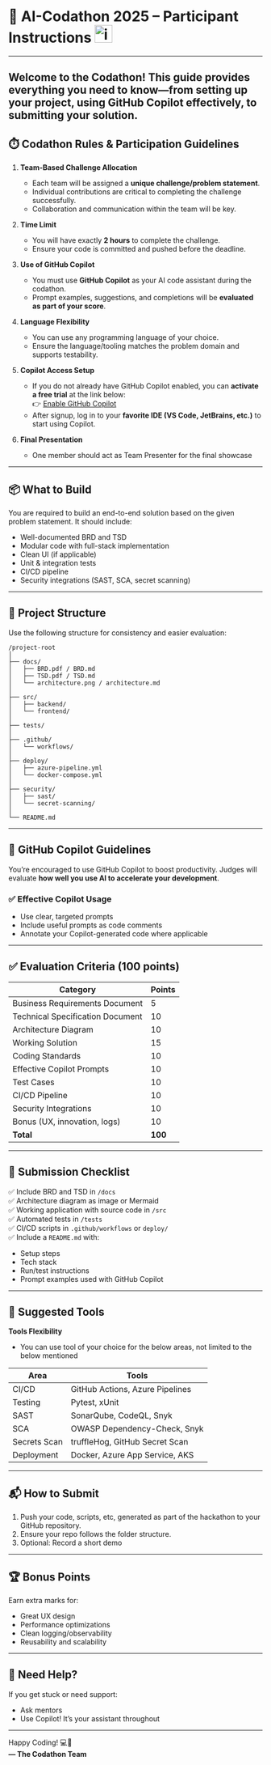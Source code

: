 

# 🚀  AI-Codathon 2025 – Participant Instructions <img width="35" height="35" alt="image" src="https://github.com/user-attachments/assets/48fc7703-6100-4373-b1c5-cc787cdc82cf" />
---
Welcome to the Codathon! This guide provides everything you need to know—from setting up your project, using GitHub Copilot effectively, to submitting your solution.
---

## ⏱️ Codathon Rules & Participation Guidelines

1. **Team-Based Challenge Allocation**  
   - Each team will be assigned a **unique challenge/problem statement**.  
   - Individual contributions are critical to completing the challenge successfully.  
   - Collaboration and communication within the team will be key.

2. **Time Limit**  
   - You will have exactly **2 hours** to complete the challenge.  
   - Ensure your code is committed and pushed before the deadline.

3. **Use of GitHub Copilot**  
   - You must use **GitHub Copilot** as your AI code assistant during the codathon.  
   - Prompt examples, suggestions, and completions will be **evaluated as part of your score**.

4. **Language Flexibility**  
   - You can use any programming language of your choice.  
   - Ensure the language/tooling matches the problem domain and supports testability.

5. **Copilot Access Setup**  
   - If you do not already have GitHub Copilot enabled, you can **activate a free trial** at the link below:  
     👉 [Enable GitHub Copilot](https://github.com/github-copilot/signup?ref_cta=Copilot+trial&ref_loc=about+github+copilot&ref_page=docs)  
   - After signup, log in to your **favorite IDE (VS Code, JetBrains, etc.)** to start using Copilot.
6. **Final Presentation**
   - One member should act as Team Presenter for the final showcase
---

## 📦 What to Build

You are required to build an end-to-end solution based on the given problem statement. It should include:

- Well-documented BRD and TSD
- Modular code with full-stack implementation
- Clean UI (if applicable)
- Unit & integration tests
- CI/CD pipeline
- Security integrations (SAST, SCA, secret scanning)

---

## 🧭 Project Structure

Use the following structure for consistency and easier evaluation:


```
/project-root
│
├── docs/
│   ├── BRD.pdf / BRD.md
│   ├── TSD.pdf / TSD.md
│   └── architecture.png / architecture.md
│
├── src/
│   ├── backend/
│   └── frontend/
│
├── tests/
│
├── .github/
│   └── workflows/
│
├── deploy/
│   ├── azure-pipeline.yml
│   └── docker-compose.yml
│
├── security/
│   ├── sast/
│   └── secret-scanning/
│
└── README.md

```

---

## 🤖 GitHub Copilot Guidelines

You’re encouraged to use GitHub Copilot to boost productivity. Judges will evaluate **how well you use AI to accelerate your development**.

### ✅ Effective Copilot Usage

- Use clear, targeted prompts
- Include useful prompts as code comments
- Annotate your Copilot-generated code where applicable

---

## ✅ Evaluation Criteria (100 points)

| Category                          | Points |
|----------------------------------|--------|
| Business Requirements Document   | 5     |
| Technical Specification Document | 10     |
| Architecture Diagram             | 10     |
| Working Solution                 | 15     |
| Coding Standards                 | 10     |
| Effective Copilot Prompts        | 10      |
| Test Cases                       | 10     |
| CI/CD Pipeline                   | 10     |
| Security Integrations            | 10     |
| Bonus (UX, innovation, logs)     | 10     |
| **Total**                        | **100**|

---

## 🧪 Submission Checklist

✅ Include BRD and TSD in `/docs`  
✅ Architecture diagram as image or Mermaid  
✅ Working application with source code in `/src`  
✅ Automated tests in `/tests`  
✅ CI/CD scripts in `.github/workflows` or `deploy/`  
✅ Include a `README.md` with:
- Setup steps
- Tech stack
- Run/test instructions
- Prompt examples used with GitHub Copilot

---

## 🔐 Suggested Tools

**Tools Flexibility**  
   - You can use tool of your choice for the below areas, not limited to the below mentioned 

| Area           | Tools                            |
|----------------|----------------------------------|
| CI/CD          | GitHub Actions, Azure Pipelines  |
| Testing        | Pytest, xUnit                    |
| SAST           | SonarQube, CodeQL, Snyk          |
| SCA            | OWASP Dependency-Check, Snyk     |
| Secrets Scan   | truffleHog, GitHub Secret Scan   |
| Deployment     | Docker, Azure App Service, AKS   |

---

## 📬 How to Submit

1. Push your code, scripts, etc, generated as part of the hackathon to your GitHub repository.
2. Ensure your repo follows the folder structure.
3. Optional: Record a short demo

---

## 🏆 Bonus Points

Earn extra marks for:
- Great UX design
- Performance optimizations
- Clean logging/observability
- Reusability and scalability

---

## 📢 Need Help?

If you get stuck or need support:
- Ask mentors
- Use Copilot! It’s your assistant throughout

---

Happy Coding! 💻🚀  
**— The Codathon Team**
